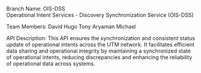 Branch Name: OIS-DSS  
Operational Intent Services - Discovery Synchronization Service (OIS-DSS)

Team Members:
David
Hugo
Tony
Aryaman
Michael

API Description:
This API ensures the synchronization and consistent status update of operational intents across the UTM network. It facilitates efficient data sharing and operational integrity by maintaining a synchronized state of operational intents, reducing discrepancies and enhancing the reliability of operational data across systems.

